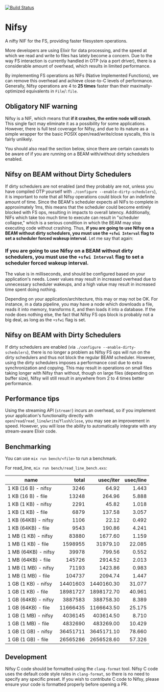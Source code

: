 [![Build Status](https://travis-ci.org/antipax/nifsy.svg?branch=master)](https://travis-ci.org/antipax/nifsy)

# Nifsy

A nifty NIF for the FS, providing faster filesystem operations.

More developers are using Elixir for data processing, and the speed at which we read and write to files has lately become a concern. Due to the way FS interaction is currently handled in OTP (via a port driver), there is a considerable amount of overhead, which results in limited performance.

By implementing FS operations as NIFs (Native Implemented Functions), we can remove this overhead and achieve close-to-C levels of performance. Generally, Nifsy operations are 4 to **25 times** faster than their maximally-optimized equivalents in `File`/`:file`.

## Obligatory NIF warning

Nifsy is a NIF, which means that **if it crashes, the entire node will crash**. This single fact may eliminate it as a possibility for some applications. However, there is full test coverage for Nifsy, and due to its nature as a simple wrapper for the basic POSIX open/read/write/close syscalls, this is fairly unlikely.

You should also read the section below, since there are certain caveats to be aware of if you are running on a BEAM with/without dirty schedulers enabled.

## Nifsy on BEAM without Dirty Schedulers

If dirty schedulers are not enabled (and they probably are not, unless you have compiled OTP yourself with `./configure --enable-dirty-schedulers`), it is important to note that all Nifsy operations could block for an indefinite amount of time. Since the BEAM's scheduler expects all NIFs to complete in approximately 1ms, this means that the scheduler could become entirely blocked with FS ops, resulting in impacts to overall latency. Additionally, NIFs which take too much time to execute can result in "scheduler collapse," which is a serious condition in which the BEAM may stop executing code without crashing. Thus, **if you are going to use Nifsy on a BEAM without dirty schedulers, you must use the `+sfwi Interval` flag to set a scheduler forced wakeup interval.** Let me say that again:

### **If you are going to use Nifsy on a BEAM without dirty schedulers, you must use the `+sfwi Interval` flag to set a scheduler forced wakeup interval.**

The value is in milliseconds, and should be configured based on your application's needs. Lower values may result in increased overhead due to unnecessary scheduler wakeups, and a high value may result in increased time spent doing nothing.

Depending on your application/architecture, this may or may not be OK. For instance, in a data pipeline, you may have a node which downloads a file, reads it into memory, transforms it, and then loads it into a database. If the node does nothing else, the fact that Nifsy FS ops block is probably not a big deal, as long as the `+sfwi` flag is set.

## Nifsy on BEAM with Dirty Schedulers

If dirty schedulers are enabled (via `./configure --enable-dirty-schedulers`), there is no longer a problem as Nifsy FS ops will run on the dirty schedulers and thus not block the regular BEAM scheduler. However, using the dirty schedulers imposes a performance cost due to extra synchronization and copying. This may result in operations on small files taking longer with Nifsy than without, though on large files (depending on buffer size), Nifsy will still result in anywhere from 2 to 4 times better performance.

## Performance tips

Using the streaming API (`stream!`) incurs an overhead, so if you implement your application's functionality directly with `open`/`read`/`read_line`/`write`/`flush`/`close`, you may see an improvement in speed. However, you will lose the ability to automatically integrate with any stream-aware Elixir code.

## Benchmarking

You can use `mix run bench/<file>` to run a benchmark.

For read_line, `mix run bench/read_line_bench.exs`:

| name                |      total |    usec/iter |  usec/line |
| ------------------- | ---------: | -----------: | ---------: |
| 1 KB (16 B) - nifsy |       3246 |        64.92 |      1.443 |
| 1 KB (16 B) - file  |      13248 |       264.96 |      5.888 |
| 1 KB (1 KB) - nifsy |       2291 |        45.82 |      1.018 |
| 1 KB (1 KB) - file  |       6879 |       137.58 |      3.057 |
| 1 KB (64KB) - nifsy |       1106 |        22.12 |      0.492 |
| 1 KB (64KB) - file  |       9543 |       190.86 |      4.241 |
| 1 MB (1 KB) - nifsy |      83880 |      1677.60 |      1.159 |
| 1 MB (1 KB) - file  |    1598955 |     31979.10 |     22.085 |
| 1 MB (64KB) - nifsy |      39978 |       799.56 |      0.552 |
| 1 MB (64KB) - file  |     145726 |      2914.52 |      2.013 |
| 1 MB (1 MB) - nifsy |      71193 |      1423.86 |      0.983 |
| 1 MB (1 MB) - file  |     104737 |      2094.74 |      1.447 |
| 1 GB (1 KB) - nifsy |   14401603 |   1440160.30 |     31.077 |
| 1 GB (1 KB) - file  |   18981727 |   1898172.70 |     40.961 |
| 1 GB (64KB) - nifsy |    3887583 |    388758.30 |      8.389 |
| 1 GB (64KB) - file  |   11666435 |   1166643.50 |     25.175 |
| 1 GB (1 MB) - nifsy |    4036145 |    403614.50 |      8.710 |
| 1 GB (1 MB) - file  |    4832690 |    483269.00 |     10.429 |
| 1 GB (1 GB) - nifsy |   36451711 |   3645171.10 |     78.660 |
| 1 GB (1 GB) - file  |   26565286 |   2656528.60 |     57.326 |

## Development

Nifsy C code should be formatted using the `clang-format` tool. Nifsy C code uses the default code style rules in `clang-format`, so there is no need to specify any specific preset. If you wish to contribute C code to Nifsy, please ensure your code is formatted properly before opening a PR.
